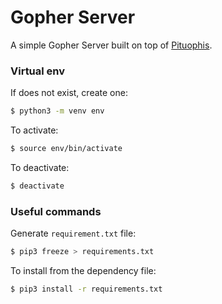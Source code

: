 # Gopher Server

A simple Gopher Server built on top of [Pituophis](https://github.com/dotcomboom/Pituophis).

### Virtual env

If does not exist, create one:

```bash
$ python3 -m venv env
```

To activate:

```bash
$ source env/bin/activate
```

To deactivate:

```bash
$ deactivate
```

### Useful commands

Generate `requirement.txt` file:

```bash
$ pip3 freeze > requirements.txt
```

To install from the dependency file:

```bash
$ pip3 install -r requirements.txt
```
